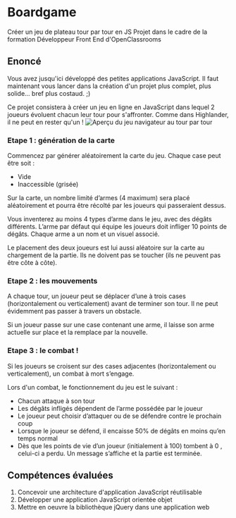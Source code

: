# Boardgame
Créer un jeu de plateau tour par tour en JS
Projet dans le cadre de la formation Développeur Front End d'OpenClassrooms

## Enoncé
Vous avez jusqu'ici développé des petites applications JavaScript. Il faut maintenant vous lancer dans la création d'un projet plus complet, plus solide... bref plus costaud. ;)

Ce projet consistera à créer un jeu en ligne en JavaScript dans lequel 2 joueurs évoluent chacun leur tour pour s'affronter. Comme dans Highlander, il ne peut en rester qu'un !
![Aperçu du jeu navigateur au tour par tour](https://sdz-upload.s3.amazonaws.com/prod/upload/apercu15.png)

### Etape 1 : génération de la carte
Commencez par générer aléatoirement la carte du jeu. Chaque case peut être soit :

* Vide
* Inaccessible (grisée)

Sur la carte, un nombre limité d’armes (4 maximum) sera placé aléatoirement et pourra être récolté par les joueurs qui passeraient dessus.

Vous inventerez au moins 4 types d’arme dans le jeu, avec des dégâts différents. L’arme par défaut qui équipe les joueurs doit infliger 10 points de dégâts. Chaque arme a un nom et un visuel associé.

Le placement des deux joueurs est lui aussi aléatoire sur la carte au chargement de la partie. 
Ils ne doivent pas se toucher (ils ne peuvent pas être côte à côte).

### Etape 2 : les mouvements

A chaque tour, un joueur peut se déplacer d’une à trois cases (horizontalement ou verticalement) avant de terminer son tour. 
Il ne peut évidemment pas passer à travers un obstacle.

Si un joueur passe sur une case contenant une arme, il laisse son arme actuelle sur place et la remplace par la nouvelle.

### Etape 3 : le combat !

Si les joueurs se croisent sur des cases adjacentes (horizontalement ou verticalement), un combat à mort s’engage.

Lors d'un combat, le fonctionnement du jeu est le suivant :

* Chacun attaque à son tour
* Les dégâts infligés dépendent de l’arme possédée par le joueur
* Le joueur peut choisir d’attaquer ou de se défendre contre le prochain coup
* Lorsque le joueur se défend, il encaisse 50% de dégâts en moins qu’en temps normal
* Dès que les points de vie d’un joueur (initialement à 100) tombent à 0 , celui-ci a perdu. Un message s’affiche et la partie est terminée.

## Compétences évaluées

1. Concevoir une architecture d'application JavaScript réutilisable
2. Développer une application JavaScript orientée objet
3. Mettre en oeuvre la bibliothèque jQuery dans une application web


